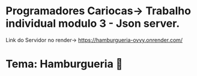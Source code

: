 # Programadores Cariocas-> Trabalho individual modulo 3 - Json server.
Link do Servidor no render-> https://hamburgueria-ovvy.onrender.com/
# Tema: Hamburgueria 🍔
